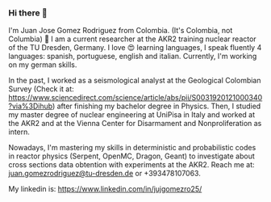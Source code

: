 ### Hi there 👋
I'm Juan Jose Gomez Rodriguez from Colombia. (It's Colombia, not Columbia)
🔭 I am a current researcher at the AKR2 training nuclear reactor of the TU Dresden, Germany. 
I love :heart_eyes: learning languages, I speak fluently 4 languages: spanish, portuguese, english and italian. Currently, I'm working on my german skills. 

In the past, I worked as a seismological analyst at the Geological Colombian Survey (Check it at: https://www.sciencedirect.com/science/article/abs/pii/S0031920121000340?via%3Dihub) after finishing my bachelor degree in Physics. Then, I studied my master degree of nuclear engineering at UniPisa in Italy and worked at the AKR2 and at the Vienna Center for Disarmament and Nonproliferation as intern. 

Nowadays, I'm mastering my skills in deterministic and probabilistic codes in reactor physics (Serpent, OpenMC, Dragon, Geant) to investigate about cross sections data obtention with experiments at the AKR2.
Reach me at: juan.gomezrodriguez@tu-dresden.de or +393478107063.

My linkedin is: https://www.linkedin.com/in/jujgomezro25/
<!--
**jgomezrodriguez/jgomezrodriguez** is a ✨ _special_ ✨ repository because its `README.md` (this file) appears on your GitHub profile.

Here are some ideas to get you started:

- 🔭 I’m currently working on ...
- 🌱 I’m currently learning ...
- 👯 I’m looking to collaborate on ...
- 🤔 I’m looking for help with ...
- 💬 Ask me about ...
- 📫 How to reach me: ...
- 😄 Pronouns: ...
- ⚡ Fun fact: ...
-->

